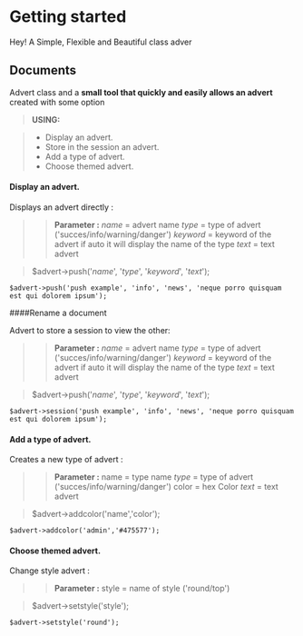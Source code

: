 Getting started
===================
Hey! A Simple, Flexible and Beautiful class adver

Documents
-------------

Advert class and a **small tool that quickly and easily allows an advert** created with some option

> **USING:**

> - Display an advert.
> - Store in the session an advert.
> - Add a type of advert.
> - Choose themed advert.

#### Display an advert.

Displays an advert directly :

>>  **Parameter :**
>>*name* = advert name
>> *type* = type of advert ('succes/info/warning/danger')
>> *keyword* = keyword of the advert if auto it will display the name of the type
>> *text* = text advert

>$advert->push('*name*', '*type*', '*keyword*', '*text*');
	
    $advert->push('push example', 'info', 'news', 'neque porro quisquam est qui dolorem ipsum');

####Rename a document

Advert to store a session to view the other:
>> **Parameter :**
>>  *name* = advert name
>> *type* = type of advert ('succes/info/warning/danger')
>> *keyword* = keyword of the advert if auto it will display the name of the type
>> *text* = text advert

>	$advert->push('*name*', '*type*', '*keyword*', '*text*');
	
    $advert->session('push example', 'info', 'news', 'neque porro quisquam est qui dolorem ipsum');

#### Add a type of advert.

Creates a new type of advert : 
>> **Parameter :**
>>  name = type name
>> *type* = type of advert ('succes/info/warning/danger')
>> color = hex Color
>> *text* = text advert

>	$advert->addcolor('name','color');
	
    $advert->addcolor('admin','#475577');

#### Choose themed advert.

Change style advert : 
>> **Parameter :**
>>  style = name of style ('round/top')

>	$advert->setstyle('style');
	
    $advert->setstyle('round');
